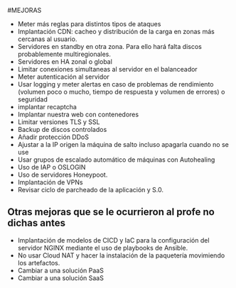 #MEJORAS
- Meter más reglas para distintos tipos de ataques
- Implantación CDN: cacheo y distribución de la carga en zonas más cercanas al usuario.
- Servidores en standby en otra zona. Para ello hará falta discos probablemente multiregionales.
- Servidores en HA zonal o global
- Limitar conexiones simultaneas al servidor en el balanceador
- Meter autenticación al servidor
- Usar logging y meter alertas en caso de problemas de rendimiento (volumen poco o mucho, tiempo de respuesta y volumen de errores) o seguridad
- implantar recaptcha
- Implantar nuestra web con contenedores
- Limitar versiones TLS y SSL
- Backup de discos controlados
- Añadir protección DDoS
- Ajustar a la IP origen la máquina de salto incluso apagarla cuando no se use
- Usar grupos de escalado automático de máquinas con Autohealing
- Uso de IAP o OSLOGIN
- Uso de servidores Honeypoot.
- Implantación de VPNs
- Revisar ciclo de parcheado de la aplicación y S.0.

## Otras mejoras que se le ocurrieron al profe no dichas antes
- Implantación de modelos de CICD y IaC para la configuración del servidor NGINX mediante el uso de playbooks de Ansible.
- No usar Cloud NAT y hacer la instalación de la paquetería movimiendo los artefactos.
- Cambiar a una solución PaaS
- Cambiar a una solución SaaS

